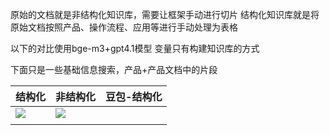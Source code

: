 原始的文档就是非结构化知识库，需要让框架手动进行切片
结构化知识库就是将原始文档按照产品、操作流程、应用等进行手动处理为表格

以下的对比使用bge-m3+gpt4.1模型
变量只有构建知识库的方式

下面只是一些基础信息搜索，产品+产品文档中的片段

| 结构化                                      | 非结构化                                     | 豆包-结构化 |
| ---------------------------------------- | ---------------------------------------- | ------ |
| ![](Pasted%20image%2020250716163959.png) | ![](Pasted%20image%2020250716163923.png) |        |
|                                          |                                          |        |
